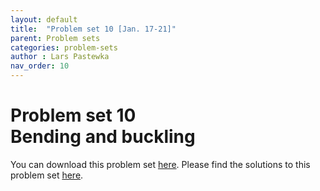 ```yaml
---
layout: default
title:  "Problem set 10 [Jan. 17-21]"
parent: Problem sets
categories: problem-sets
author : Lars Pastewka
nav_order: 10
---
```


# Problem set 10 <br/> Bending and buckling

You can download this problem set [here](exercise_10_students.pdf). Please find the solutions to this problem set [here](exercise_10_solutions.pdf).
